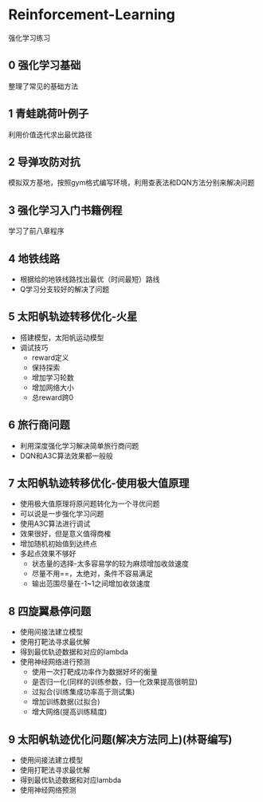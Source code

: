 # Reinforcement-Learning
强化学习练习
## 0 强化学习基础
整理了常见的基础方法
## 1 青蛙跳荷叶例子
利用价值迭代求出最优路径
## 2 导弹攻防对抗
模拟双方基地，按照gym格式编写环境，利用查表法和DQN方法分别来解决问题
## 3 强化学习入门书籍例程
学习了前八章程序
## 4 地铁线路
* 根据给的地铁线路找出最优（时间最短）路线
* Q学习分支较好的解决了问题
## 5 太阳帆轨迹转移优化-火星
* 搭建模型，太阳帆运动模型
* 调试技巧
    *   reward定义
    *   保持探索
    *   增加学习轮数
    *   增加网络大小
    *   总reward跨0
## 6 旅行商问题
* 利用深度强化学习解决简单旅行商问题
* DQN和A3C算法效果都一般般
## 7 太阳帆轨迹转移优化-使用极大值原理
* 使用极大值原理将原问题转化为一个寻优问题
* 可以说是一步强化学习问题
* 使用A3C算法进行调试
* 效果很好，但是意义值得商榷
* 增加随机初始值到达终点
* 多起点效果不够好
    * 状态量的选择-太多容易学的较为麻烦增加收敛速度
    * 尽量不用==，太绝对，条件不容易满足
    * 输出范围尽量在-1~1之间增加收敛速度
## 8 四旋翼悬停问题
* 使用间接法建立模型
* 使用打靶法寻求最优解
* 得到最优轨迹数据和对应的lambda
* 使用神经网络进行预测
    * 使用一次打靶成功率作为数据好坏的衡量
    * 是否归一化(同样的训练参数，归一化效果提高很明显)
    * 过拟合(训练集成功率高于测试集)
    * 增加训练数据(过拟合)
    * 增大网络(提高训练精度)
## 9 太阳帆轨迹优化问题(解决方法同上)(林哥编写)
* 使用间接法建立模型
* 使用打靶法寻求最优解
* 得到最优轨迹数据和对应lambda
* 使用神经网络预测